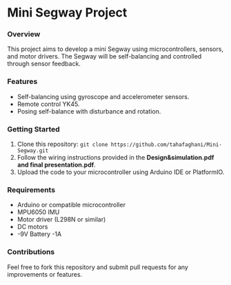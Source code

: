 # Mini Segway Project

### Overview
This project aims to develop a mini Segway using microcontrollers, sensors, and motor drivers. The Segway will be self-balancing and controlled through sensor feedback.

### Features
- Self-balancing using gyroscope and accelerometer sensors.
- Remote control YK45.
- Posing self-balance with disturbance and rotation.

### Getting Started
1. Clone this repository: `git clone https://github.com/tahafaghani/Mini-Segway.git`
2. Follow the wiring instructions provided in the **Design&simulation.pdf and final presentation.pdf**.
3. Upload the code to your microcontroller using Arduino IDE or PlatformIO.

### Requirements
- Arduino or compatible microcontroller
- MPU6050 IMU
- Motor driver (L298N or similar)
- DC motors
- -9V Battery -1A

### Contributions
Feel free to fork this repository and submit pull requests for any improvements or features.


